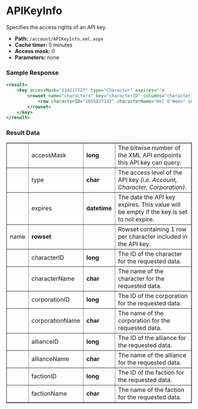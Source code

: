 # APIKeyInfo
Specifies the access rights of an API key.  

* __Path:__ ``/account/APIKeyInfo.xml.aspx``
* __Cache timer:__ 5 minutes
* __Access mask:__ 0
* __Parameters:__ none

### Sample Response

```xml
<result>
    <key accessMask="134217727" type="Character" expires="">
        <rowset name="characters" key="characterID" columns="characterID,characterName,corporationID,corporationName,allianceID,allianceName,factionID,factionName">
            <row characterID="1655827332" characterName="Hel O'Ween" corporationID="1226284052" corporationName="Men On A Mission" allianceID="0" allianceName="" factionID="0" factionName="" />
        </rowset>
    </key>
</result>
```

### Result Data

<table border="1">
    <tbody>
        <tr>
            <td></td>
            <td>accessMask</td>
            <td><strong>long</strong></td>
            <td>The bitwise number of the XML API endpoints this API key can query.</td>
        </tr>
        <tr>
            <td></td>
            <td>type</td>
            <td><strong>char</strong></td>
            <td>The access level of the API key <em>(i.e. Account, Character, Corporation)</em>.</td>
        </tr>
        <tr>
            <td></td>
            <td>expires</td>
            <td><strong>datetime</strong></td>
            <td>The date the API key expires. This value will be empty if the key is set to not expire.</td>
        </tr>
        <tr>
            <td>name</td>
            <td><strong>rowset</strong></td>
            <td></td>
            <td>Rowset containing 1 row per character included in the API key.</td>
        </tr>
        <tr>
            <td></td>
            <td>characterID</td>
            <td><strong>long</strong></td>
            <td>The ID of the character for the requested data.</td>
        </tr>
        <tr>
            <td></td>
            <td>characterName</td>
            <td><strong>char</strong></td>
            <td>The name of the character for the requested data.</td>
        </tr>
        <tr>
            <td></td>
            <td>corporationID</td>
            <td><strong>long</strong></td>
            <td>The ID of the corporation for the requested data.</td>
        </tr>
        <tr>
            <td></td>
            <td>corporationName</td>
            <td><strong>char</strong></td>
            <td>The name of the corporation for the requested data.</td>
        </tr>
        <tr>
            <td></td>
            <td>allianceID</td>
            <td><strong>long</strong></td>
            <td>The ID of the alliance for the requested data.</td>
        </tr>
        <tr>
            <td></td>
            <td>allianceName</td>
            <td><strong>char</strong></td>
            <td>The name of the alliance for the requested data.</td>
        </tr>
        <tr>
            <td></td>
            <td>factionID</td>
            <td><strong>long</strong></td>
            <td>The ID of the faction for the requested data.</td>
        </tr>
        <tr>
            <td></td>
            <td>factionName</td>
            <td><strong>char</strong></td>
            <td>The name of the faction for the requested data.</td>
        </tr>
    </tbody>
</table>
